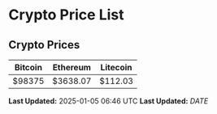 # Crypto Price List

## Crypto Prices
| Bitcoin | Ethereum | Litecoin |
| ------- | -------- | -------- |
| $98375 | $3638.07 | $112.03 |
**Last Updated:** 2025-01-05 06:46 UTC
**Last Updated:** $DATE$
